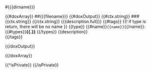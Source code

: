 #{{{dirname}}}

{{#doxArray}}
##{{{filename}}}
{{#doxOutput}}
{{#ctx.string}}
###{{ctx.string}}
{{/ctx.string}}
{{{description.full}}}
{{#tags}}
{{! if type is return, there will be no name }}
{{type}} {{#name}}`{{name}}`{{/name}}: {{#types}}**{{.}}** {{/types}} {{description}}<br/>
{{/tags}}<br/>


{{/doxOutput}}


{{/doxArray}}

{{^isPrivate}}
{{/isPrivate}}